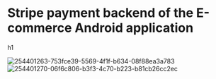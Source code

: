 <h1>Stripe payment backend of the E-commerce Android application</h1>h1

![254401263-753fce39-5569-4f1f-b634-08f88ea3a783](https://github.com/Nikos-Michelis/-stripe-payment-backend/assets/92666389/da896766-11a7-4706-9366-c737a4f3174b)
![254401270-06f6c806-b3f3-4c70-b223-b81cb26cc2ec](https://github.com/Nikos-Michelis/-stripe-payment-backend/assets/92666389/dc0cf04a-9dcc-45b3-bcaf-d2d267478a01)
